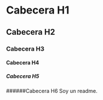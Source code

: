 # Cabecera H1
## Cabecera H2
### Cabecera H3
#### Cabecera H4
##### Cabecera H5
######Cabecera H6
Soy un readme.
